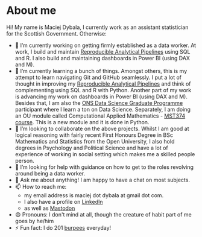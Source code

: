 # About me

Hi! My name is Maciej Dybala, I currently work as an assistant statistician for the Scottish Government. Otherwise:

- 🔭 I’m currently working on getting firmly established as a data worker. At work, I build and maintain [Reproducible Analytical Pipelines](https://github.com/datasciencecampus/gov-uk-rap-materials) using SQL and R. I also build and maintaining dashboards in Power BI (using DAX and M).
- 🌱 I’m currently learning a bunch of things. Amongst others, this is my attempt to learn navigating Git and GitHub seamlessly. I put a lot of thought in improving my [Reproducible Analytical Pipelines](https://github.com/datasciencecampus/gov-uk-rap-materials) and think of complementing using SQL and R with Python. Another part of my work is advancing  my work on dashboards in Power BI (using DAX and M). Besides that, I am also the [ONS Data Science Graduate Programme](https://datasciencecampus.ons.gov.uk/long-read/data-science-graduate-programme/) participant where I learn a ton on Data Science. Separately, I am doing an OU module called Computational Applied Mathematics - [MST374 course](https://www.open.ac.uk/courses/modules/mst374). This is a new module and it is done in Python.
- 👯 I’m looking to collaborate on the above projects. Whilst I am good at logical reasoning with fairly recent First Honours Degree in BSc Mathematics and Statistics from the Open University, I also hold degrees in Psychology and Political Science and have a lot of experience of working in social setting which makes me a skilled people person.
- 🤔 I’m looking for help with guidance on how to get to the roles revolving around being a data worker. 
- 💬 Ask me about anything! I am happy to have a chat on most subjects.
- 📫 How to reach me:
  - my email address is maciej dot dybala at gmail dot com.
  - I also have a profile on [LinkedIn](https://www.linkedin.com/in/maciej-d-62743a65?trk=contact-info)
  - as well as [Mastodon](https://mastodon.social/@maciejdybala) 
- 😄 Pronouns: I don't mind at all, though the creature of habit part of me goes by he/him
- ⚡ Fun fact: I do 201 [burpees](https://www.youtube.com/watch?v=uAbWhiuFYt4) everyday!

